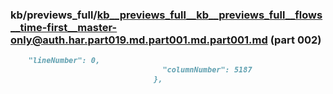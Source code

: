 ### kb/previews_full/kb__previews_full__kb__previews_full__flows__time-first__master-only@auth.har.part019.md.part001.md.part001.md (part 002)

```md
    "lineNumber": 0,
                                  "columnNumber": 5187
                                },
         
```

```
